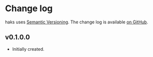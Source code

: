 Change log
==========

haks uses [Semantic Versioning][1].
The change log is available [on GitHub][2].

[1]: http://semver.org/spec/v2.0.0.html
[2]: https://github.com/mlitchard/haks/releases

## v0.1.0.0

* Initially created.
